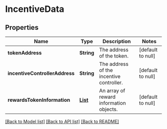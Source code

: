 # IncentiveData
## Properties

| Name | Type | Description | Notes |
|------------ | ------------- | ------------- | -------------|
| **tokenAddress** | **String** | The address of the token. | [default to null] |
| **incentiveControllerAddress** | **String** | The address of the incentive controller. | [default to null] |
| **rewardsTokenInformation** | [**List**](RewardInfo.md) | An array of reward information objects. | [default to null] |

[[Back to Model list]](../README.md#documentation-for-models) [[Back to API list]](../README.md#documentation-for-api-endpoints) [[Back to README]](../README.md)

